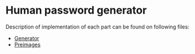 # Human password generator

Description of implementation of each part can be found on following files:

* [Generator](GENERATOR.md)
* [Preimages](PREIMAGES.md)